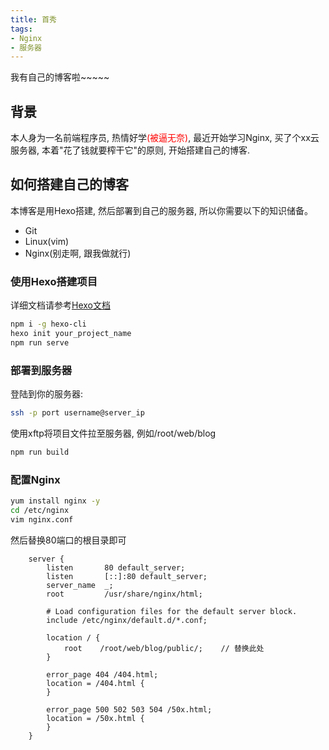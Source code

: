 ```yaml
---
title: 首秀
tags:
- Nginx
- 服务器
---
```

我有自己的博客啦~~~~~
<!--more-->

## 背景
本人身为一名前端程序员, 热情好学<font color=red>(被逼无奈)</font>, 最近开始学习Nginx, 买了个xx云服务器, 本着"花了钱就要榨干它"的原则, 开始搭建自己的博客. 

## 如何搭建自己的博客
本博客是用Hexo搭建, 然后部署到自己的服务器, 所以你需要以下的知识储备。
- Git
- Linux(vim)
- Nginx(别走啊, 跟我做就行)

### 使用Hexo搭建项目
详细文档请参考[Hexo文档](https://hexo.io/docs/)
```bash
npm i -g hexo-cli
hexo init your_project_name
npm run serve
```
### 部署到服务器
登陆到你的服务器:
```bash
ssh -p port username@server_ip
```
使用xftp将项目文件拉至服务器, 例如/root/web/blog
```bash
npm run build
```

### 配置Nginx
```bash
yum install nginx -y
cd /etc/nginx
vim nginx.conf
```
然后替换80端口的根目录即可
```nginx
    server {
        listen       80 default_server;
        listen       [::]:80 default_server;
        server_name  _;
        root         /usr/share/nginx/html;

        # Load configuration files for the default server block.
        include /etc/nginx/default.d/*.conf;

        location / {
            root    /root/web/blog/public/;    // 替换此处
        }

        error_page 404 /404.html;
        location = /404.html {
        }

        error_page 500 502 503 504 /50x.html;
        location = /50x.html {
        }
    }
```

